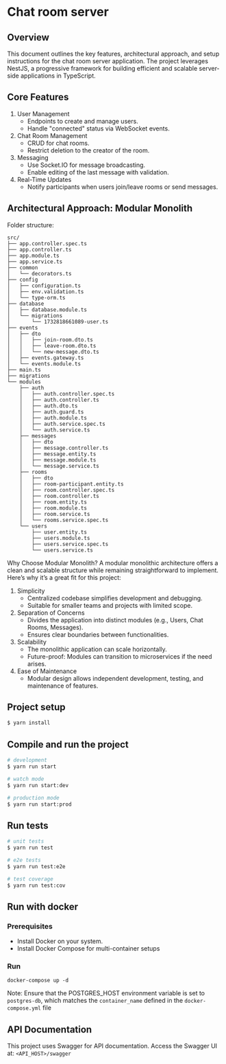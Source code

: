 # Chat room server

## Overview
This document outlines the key features, architectural approach, and setup instructions for the chat room server application. The project leverages NestJS, a progressive framework for building efficient and scalable server-side applications in TypeScript.

## Core Features
1. User Management
    * Endpoints to create and manage users.
    * Handle "connected" status via WebSocket events.
2. Chat Room Management
    * CRUD for chat rooms.
    * Restrict deletion to the creator of the room.
3. Messaging
    * Use Socket.IO for message broadcasting.
    * Enable editing of the last message with validation.
4. Real-Time Updates
    * Notify participants when users join/leave rooms or send messages.

## Architectural Approach: Modular Monolith
Folder structure:

```
src/
├── app.controller.spec.ts
├── app.controller.ts
├── app.module.ts
├── app.service.ts
├── common
│   └── decorators.ts
├── config
│   ├── configuration.ts
│   ├── env.validation.ts
│   └── type-orm.ts
├── database
│   ├── database.module.ts
│   └── migrations
│       └── 1732818661089-user.ts
├── events
│   ├── dto
│   │   ├── join-room.dto.ts
│   │   ├── leave-room.dto.ts
│   │   └── new-message.dto.ts
│   ├── events.gateway.ts
│   └── events.module.ts
├── main.ts
├── migrations
└── modules
    ├── auth
    │   ├── auth.controller.spec.ts
    │   ├── auth.controller.ts
    │   ├── auth.dto.ts
    │   ├── auth.guard.ts
    │   ├── auth.module.ts
    │   ├── auth.service.spec.ts
    │   └── auth.service.ts
    ├── messages
    │   ├── dto
    │   ├── message.controller.ts
    │   ├── message.entity.ts
    │   ├── message.module.ts
    │   └── message.service.ts
    ├── rooms
    │   ├── dto
    │   ├── room-participant.entity.ts
    │   ├── room.controller.spec.ts
    │   ├── room.controller.ts
    │   ├── room.entity.ts
    │   ├── room.module.ts
    │   ├── room.service.ts
    │   └── rooms.service.spec.ts
    └── users
        ├── user.entity.ts
        ├── users.module.ts
        ├── users.service.spec.ts
        └── users.service.ts
```
Why Choose Modular Monolith?
A modular monolithic architecture offers a clean and scalable structure while remaining straightforward to implement. Here’s why it’s a great fit for this project:

1. Simplicity
    * Centralized codebase simplifies development and debugging.
    * Suitable for smaller teams and projects with limited scope.
2. Separation of Concerns
    * Divides the application into distinct modules (e.g., Users, Chat Rooms, Messages).
    * Ensures clear boundaries between functionalities.
3. Scalability
    * The monolithic application can scale horizontally.
    * Future-proof: Modules can transition to microservices if the need arises.
4. Ease of Maintenance
    * Modular design allows independent development, testing, and maintenance of features.



## Project setup

```bash
$ yarn install
```

## Compile and run the project

```bash
# development
$ yarn run start

# watch mode
$ yarn run start:dev

# production mode
$ yarn run start:prod
```

## Run tests

```bash
# unit tests
$ yarn run test

# e2e tests
$ yarn run test:e2e

# test coverage
$ yarn run test:cov
```

## Run with docker
### Prerequisites
* Install Docker on your system.
* Install Docker Compose for multi-container setups
### Run
```
docker-compose up -d
```
Note: Ensure that the POSTGRES_HOST environment variable is set to `postgres-db`, which matches the `container_name` defined in the `docker-compose.yml` file

## API Documentation
This project uses Swagger for API documentation.
Access the Swagger UI at: `<API_HOST>/swagger`